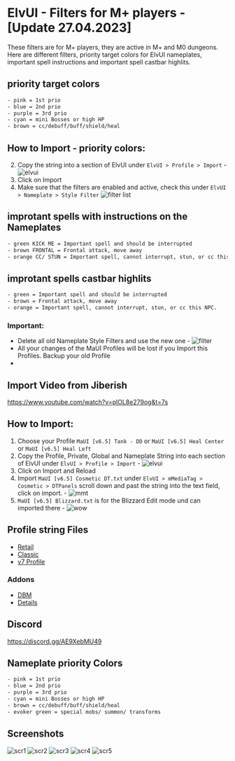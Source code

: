 # ElvUI - Filters for M+ players - [Update 27.04.2023]

These filters are for M+ players, they are active in M+ and M0 dungeons. Here are different filters, priority target colors for ElvUI nameplates, important spell instructions and important spell castbar highlits.

## priority target colors
```bash
- pink = 1st prio
- blue = 2nd prio
- purple = 3rd prio
- cyan = mini Bosses or high HP
- brown = cc/debuff/buff/shield/heal
```

## How to Import - priority colors:
2. Copy the string into a section of ElvUI under `ElvUI > Profile > Import` - ![elvui](https://github.com/mBlinkii/MaUI-ElvUI-Profile-Strings/blob/main/Screenshots/elvui.png)
3. Click on Import
4. Make sure that the filters are enabled and active, check this under `ElvUI > Nameplate > Style Filter` ![filter list](https://github.com/mBlinkii/MaUI-ElvUI-Profile-Strings/blob/main/Screenshots/elvui.png)


## improtant spells with instructions on the Nameplates
```bash
- green KICK ME = Important spell and should be interrupted
- brown FRONTAL = Frontal attack, move away
- orange CC/ STUN = Important spell, cannot interrupt, stun, or cc this NPC.
```


## improtant spells castbar highlits
```bash
- green = Important spell and should be interrupted
- brown = Frontal attack, move away
- orange = Important spell, cannot interrupt, stun, or cc this NPC.
```

### Important:
- Delete all old Nameplate Style Filters and use the new one - ![filter](https://github.com/mBlinkii/MaUI-ElvUI-Profile-Strings/blob/main/Screenshots/filter.png)
- All your changes of the MaUI Profiles will be lost if you Import this Profiles. Backup your old Profile
- 
## Import Video from Jiberish
https://www.youtube.com/watch?v=plOL8e279og&t=7s

## How to Import:
1. Choose your Profile `MaUI [v6.5] Tank - DD` or `MaUI [v6.5] Heal Center` or `MaUI [v6.5] Heal Left`
2. Copy the Profile, Private, Global and Nameplate String into each section of ElvUI under `ElvUI > Profile > Import` - ![elvui](https://github.com/mBlinkii/MaUI-ElvUI-Profile-Strings/blob/main/Screenshots/elvui.png)
3. Click on Import and Reload
4. Import `MaUI [v6.5] Cosmetic DT.txt` under `ElvUI > mMediaTag > Cosmetic > DTPanels` scroll down and past the string into the text field, click on import. - ![mmt](https://github.com/mBlinkii/MaUI-ElvUI-Profile-Strings/blob/main/Screenshots/mmt.png)
5. `MaUI [v6.5] Blizzard.txt` is for the Blizzard Edit mode und can imported there - ![wow](https://github.com/mBlinkii/MaUI-ElvUI-Profile-Strings/blob/main/Screenshots/wow.png)

## Profile string Files
- [Retail](https://github.com/mBlinkii/MaUI-ElvUI-Profile-Strings/tree/main/v6%20Retail)
- [Classic](https://github.com/mBlinkii/MaUI-ElvUI-Profile-Strings/tree/main/v6%20Retail/Classic)
- [v7 Profile](https://github.com/mBlinkii/MaUI-ElvUI-Profile-Strings/tree/main/v7)

### Addons
 - [DBM](https://github.com/mBlinkii/MaUI-ElvUI-Profile-Strings/blob/main/v6%20Retail/DBM.txt)
 - [Details](https://github.com/mBlinkii/MaUI-ElvUI-Profile-Strings/blob/main/v6%20Retail/Details.txt)

## Discord
https://discord.gg/AE9XebMU49

## Nameplate priority Colors
```bash
- pink = 1st prio
- blue = 2nd prio
- purple = 3rd prio
- cyan = mini Bosses or high HP
- brown = cc/debuff/buff/shield/heal
- evoker green = special mobs/ summon/ transforms
```

## Screenshots
![scr1](https://github.com/mBlinkii/MaUI-ElvUI-Profile-Strings/blob/main/Screenshots/01.png)
![scr2](https://github.com/mBlinkii/MaUI-ElvUI-Profile-Strings/blob/main/Screenshots/02.png)
![scr3](https://github.com/mBlinkii/MaUI-ElvUI-Profile-Strings/blob/main/Screenshots/03.png)
![scr4](https://github.com/mBlinkii/MaUI-ElvUI-Profile-Strings/blob/main/Screenshots/04.png)
![scr5](https://github.com/mBlinkii/MaUI-ElvUI-Profile-Strings/blob/main/Screenshots/05.png)

